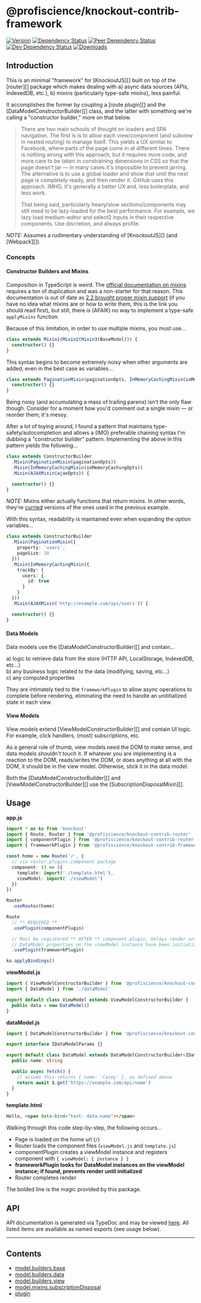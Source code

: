 # @profiscience/knockout-contrib-framework

[![Version][npm-version-shield]][npm]
[![Dependency Status][david-dm-shield]][david-dm]
[![Peer Dependency Status][david-dm-peer-shield]][david-dm-peer]
[![Dev Dependency Status][david-dm-dev-shield]][david-dm-dev]
[![Downloads][npm-stats-shield]][npm-stats]

## Introduction

This is an minimal "framework" for [KnockoutJS][] built on top of the [router][] package which makes dealing with a) async data sources (APIs, IndexedDB, etc.), b) mixins (particularly type-safe mixins), less painful.

It accomplishes the former by coupling a [route plugin][] and the [DataModelConstructorBuilder][] class, and the latter with something we're calling a "constructor builder," more on that below.

> There are two main schools of thought on loaders and SPA navigation. The first is
> is to allow each view/component (and subview in nested routing) to manage itself. This yields
> a UX similar to Facebook, where parts of the page come in at different times. There is nothing
> wrong with this approach, but it requires more code, and more care to be taken in constraining
> dimensions in CSS so that the page doesn't jar — in many cases it's impossible to prevent jarring.
> The alternative is to use a global loader and show that until the next page is completely ready,
> and then render it. GitHub uses this approach. IMHO, it's generally a better UX and, less boilerplate, and less work.
>
> That being said, particularly heavy/slow sections/components may still need to be lazy-loaded
> for the best performance. For example, we lazy load medium-editor and select2 inputs in their respective
> components. Use discretion, and always profile.

*NOTE:* Assumes a rudimentary understanding of [KnockoutJS][] (and [Webpack][]).

### Concepts

#### Constructor Builders and Mixins

Composition in TypeScript is weird. The [official documentation on mixins](https://www.typescriptlang.org/docs/handbook/mixins.html) requires a ton of duplication and was a non-starter for that reason. This documentation is out of date as [2.2 brought proper mixin support](https://blogs.msdn.microsoft.com/typescript/2017/02/22/announcing-typescript-2-2/) (if you have no idea what mixins are or how to write them, this is the link you should read first), but still, there is (AFAIK) no way to implement a type-safe `applyMixins` function.

Because of this limitation, in order to use multiple mixins, you must use...

```typescript
class extends Mixin1(Mixin2(Mixin3(BaseModel))) {
  constructor() {}
}
```

This syntax begins to become extremely noisy when other arguments are added, even in the best case as variables...

```typescript
class extends PaginationMixin(paginationOpts, InMemoryCachingMixin(inMemoryCachingOpts, AJAXMixin(ajaxOpts, BaseModel))) {
  constructor() {}
}
```

Being noisy (and accumulating a mass of trailing parens) isn't the only flaw though. Consider for a moment how you'd comment out a single mixin — or reorder them; it's messy.

After a lot of toying around, I found a pattern that maintains type-safety/autocompletion and allows a (IMO) preferable chaining syntax I'm dubbing a "constructor builder" pattern. Implementing the above in this pattern yields the following...

```typescript
class extends ConstructorBuilder
  .Mixin(PaginationMixin(paginationOpts))
  .Mixin(InMemoryCachingMixin(inMemoryCachingOpts))
  .Mixin(AJAXMixin(ajaxOpts)) {

  constructor() {}
}
```

*NOTE:* Mixins either actually functions that return mixins. In other words, they're [curried](https://wiki.haskell.org/Currying) versions of the ones used in the previous example.

With this syntax, readability is maintained even when expanding the option variables...

```typescript
class extends ConstructorBuilder
  .Mixin(PaginationMixin({
    property: 'users',
    pageSize: 10
  }))
  .Mixin(InMemoryCachingMixin({
    trackBy: {
      users: {
        id: true
      }
    }
  }))
  .Mixin(AJAXMixin('http://example.com/api/users')) {

  constructor() {}
}
```

#### Data Models

Data models use the [DataModelConstructorBuilder][] and contain...

a) logic to retrieve data from the store (HTTP API, LocalStorage, IndexedDB, etc...)  
b) any business logic related to the data (modifying, saving, etc...)  
c) any computed properties

They are intimately tied to the `frameworkPlugin` to allow async operations to complete before rendering, eliminating the need to handle an unititialized state in each view.

#### View Models

View models extend [ViewModelConstructorBuilder][] and contain UI logic. For example, click handlers, (most) subscriptions, etc.

As a general rule of thumb, view models need the DOM to make sense, and data models shouldn't touch it. If
whatever you are implementing is a reaction to the DOM, reads/writes the DOM, or does anything at all with
the DOM, it should be in the view model. Otherwise, stick it in the data model.

Both the [DataModelConstructorBuilder][] and [ViewModelConstructorBuilder][] use the [SubscriptionDisposalMixin][].

## Usage

__app.js__
```typescript
import * as ko from 'knockout'
import { Route, Router } from '@profiscience/knockout-contrib-router'
import { componentPlugin } from '@profiscience/knockout-contrib-router-plugins'
import { frameworkPlugin } from '@profiscience/knockout-contrib-framework'

const home = new Route('/', {
  // via router.plugins.component package
  component: () => ({
    template: import('./template.html'),
    viewModel: import('./viewModel')
  })
})

Router
  .useRoutes(home)

Route
  // ** REQUIRED **
  .usePlugin(componentPlugin)

  // Must be registered ** AFTER ** component plugin. Delays render until all
  // DataModel properties on the viewModel instance have been initialized.
  .usePlugin(frameworkPlugin)

ko.applyBindings()
```

__viewModel.js__
```typescript
import { ViewModelConstructorBuilder } from '@profiscience/knockout-contrib-framework'
import { DataModel } from './dataModel'

export default class ViewModel extends ViewModelConstructorBuilder {
  public data = new DataModel()
}
```

__dataModel.js__
```typescript
import { DataModelConstructorBuilder } from '@profiscience/knockout-contrib-framework'

export interface IDataModelParams {}

export default class DataModel extends DataModelConstructorBuilder<IDataModelParams> {
  public name: string

  public async fetch() {
    // assume this returns { name: 'Casey' }, as defined above
    return await $.get('https://example.com/api/name')
  }
}
```

__template.html__
```html
Hello, <span data-bind="text: data.name"></span>
```

Walking through this code step-by-step, the following occurs...

- Page is loaded on the home url (`/`)
- Router loads the component files (`viewModel.js` and `template.js`)
- componentPlugin creates a viewModel instance and registers component with `{ viewModel: { instance } }`
- **frameworkPlugin looks for DataModel instances on the viewModel instance; if found, prevents render until initialized**
- Router completes render

The bolded line is the magic provided by this package.


## API

API documentation is generated via TypeDoc and may be viewed [here](https://profiscience.github.io/knockout-contrib/packages/framework/docs/typedoc). All listed items are available as named exports (see usage below).

---

<!-- TOC -->
## Contents
- [model.builders.base](../framework.model.builders.base)
- [model.builders.data](../framework.model.builders.data)
- [model.builders.view](../framework.model.builders.view)
- [model.mixins.subscriptionDisposal](../framework.model.mixins.subscriptionDisposal)
- [plugin](../framework.plugin)
<!-- /TOC -->


[david-dm]: https://david-dm.org/Profiscience/knockout-contrib?path=packages/framework
[david-dm-shield]: https://david-dm.org/Profiscience/knockout-contrib/status.svg?path=packages/framework

[david-dm-peer]: https://david-dm.org/Profiscience/knockout-contrib?path=packages/framework&type=peer
[david-dm-peer-shield]: https://david-dm.org/Profiscience/knockout-contrib/peer-status.svg?path=packages/framework

[david-dm-dev]: https://david-dm.org/Profiscience/knockout-contrib?path=packages/framework&type=dev
[david-dm-dev-shield]: https://david-dm.org/Profiscience/knockout-contrib/dev-status.svg?path=packages/framework

[npm]: https://www.npmjs.com/package/@profiscience/knockout-contrib-framework
[npm-version-shield]: https://img.shields.io/npm/v/@profiscience/knockout-contrib-framework.svg

[npm-stats]: http://npm-stat.com/charts.html?package=@profiscience/knockout-contrib-framework&author=&from=&to=
[npm-stats-shield]: https://img.shields.io/npm/dt/@profiscience/knockout-contrib-framework.svg?maxAge=2592000